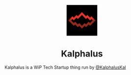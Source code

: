 <div align="center">
    <img src="https://github.com/Kalphalus/.github/blob/32aace788869e751c5b140547d075266fdc03d36/profile/assets/KALPHALUS.png?raw=true" height="20%" width="20%">

  <h1>Kalphalus</h1>
</div>

Kalphalus is a WiP Tech Startup thing run by [@KalphalusKal](https://www.github.com/KalphalusKal)
